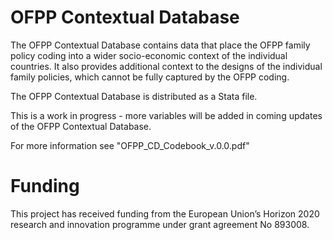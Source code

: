 # OFPP Contextual Database

The OFPP Contextual Database contains data that place the OFPP family policy coding into a wider socio-economic context of the individual countries. It also provides additional context to the designs of the individual family policies, which cannot be fully captured by the OFPP coding.

The OFPP Contextual Database is distributed as a Stata file.

This is a work in progress - more variables will be added in coming updates of the OFPP Contextual Database.

For more information see "OFPP_CD_Codebook_v.0.0.pdf"

# Funding #
This project has received funding from the European Union’s Horizon 2020 research and innovation programme under grant agreement No 893008.
